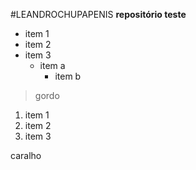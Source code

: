 #LEANDROCHUPAPENIS
**repositório teste**

* item 1
* item 2
* item 3
    * item a
       * item b
> gordo

1. item 1
2. item 2
3. item 3 


caralho
